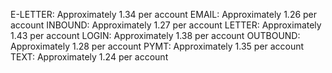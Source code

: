E-LETTER: Approximately 1.34 per account
EMAIL: Approximately 1.26 per account
INBOUND: Approximately 1.27 per account
LETTER: Approximately 1.43 per account
LOGIN: Approximately 1.38 per account
OUTBOUND: Approximately 1.28 per account
PYMT: Approximately 1.35 per account
TEXT: Approximately 1.24 per account
